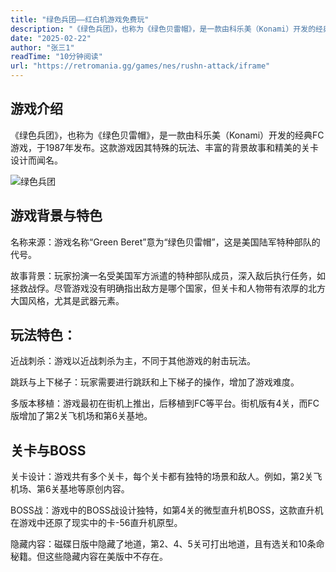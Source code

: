 ```yaml
---
title: "绿色兵团——红白机游戏免费玩"
description: "《绿色兵团》，也称为《绿色贝雷帽》，是一款由科乐美（Konami）开发的经典FC游戏，于1987年发布。这款游戏因其特殊的玩法、丰富的背景故事和精美的关卡设计而闻名。"
date: "2025-02-22"
author: "张三1"
readTime: "10分钟阅读"
url: "https://retromania.gg/games/nes/rushn-attack/iframe"
---
```


## 游戏介绍

《绿色兵团》，也称为《绿色贝雷帽》，是一款由科乐美（Konami）开发的经典FC游戏，于1987年发布。这款游戏因其特殊的玩法、丰富的背景故事和精美的关卡设计而闻名。

![绿色兵团](https://pica.zhimg.com/80/v2-3046f7414cd49125fb4edff2ab41f91f_1440w.webp)

## 游戏背景与特色

名称来源：游戏名称“Green Beret”意为“绿色贝雷帽”，这是美国陆军特种部队的代号。

故事背景：玩家扮演一名受美国军方派遣的特种部队成员，深入敌后执行任务，如拯救战俘。尽管游戏没有明确指出敌方是哪个国家，但关卡和人物带有浓厚的北方大国风格，尤其是武器元素。

## 玩法特色：

近战刺杀：游戏以近战刺杀为主，不同于其他游戏的射击玩法。

跳跃与上下梯子：玩家需要进行跳跃和上下梯子的操作，增加了游戏难度。

多版本移植：游戏最初在街机上推出，后移植到FC等平台。街机版有4关，而FC版增加了第2关飞机场和第6关基地。

## 关卡与BOSS

关卡设计：游戏共有多个关卡，每个关卡都有独特的场景和敌人。例如，第2关飞机场、第6关基地等原创内容。

BOSS战：游戏中的BOSS战设计独特，如第4关的微型直升机BOSS，这款直升机在游戏中还原了现实中的卡-56直升机原型。

隐藏内容：磁碟日版中隐藏了地道，第2、4、5关可打出地道，且有选关和10条命秘籍。但这些隐藏内容在美版中不存在。
